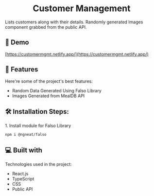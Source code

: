 <h1 align="center" id="title">Customer Management</h1>

<p id="description">Lists customers along with their details. Randomly generated Images component grabbed from the public API.</p>

<h2>🚀 Demo</h2>

[https://customermgmt.netlify.app/](https://customermgmt.netlify.app/)


<h2>🧐 Features</h2>

Here're some of the project's best features:

*   Random Data Generated Using Falso Library
*   Images Generated from MealDB API

<h2>🛠️ Installation Steps:</h2>

<p>1. Install module for Falso Library</p>

```
npm i @ngneat/falso
```

  
  
<h2>💻 Built with</h2>

Technologies used in the project:

*   React.js
*   TypeScript
*   CSS
*   Public API
